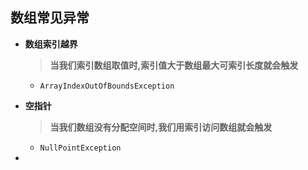 ## 数组常见异常

- **数组索引越界**

  > **当我们索引数组取值时,索引值大于数组最大可索引长度就会触发**

  - `ArrayIndexOutOfBoundsException`

- **空指针**

  > **当我们数组没有分配空间时,我们用索引访问数组就会触发**

  - `NullPointException`

- 